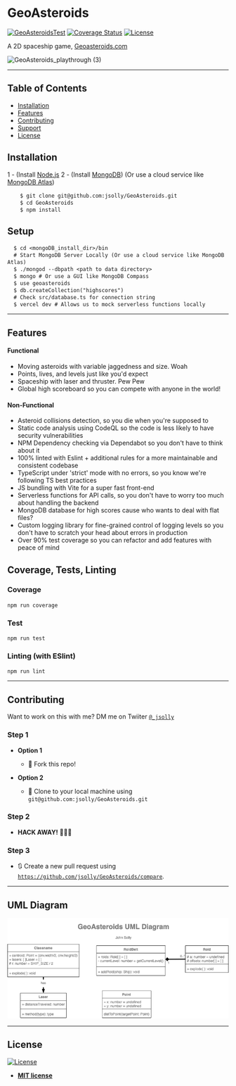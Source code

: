 # GeoAsteroids
[![GeoAsteroidsTest](https://github.com/jsolly/GeoAsteroids/actions/workflows/GeoAsteroidsTest.yml/badge.svg)](https://github.com/jsolly/GeoAsteroids/actions/workflows/GeoAsteroidsTest.yml)
[![Coverage Status](https://coveralls.io/repos/github/jsolly/GeoAsteroids/badge.svg?branch=main)](https://coveralls.io/github/jsolly/GeoAsteroids?branch=main)
[![License](http://img.shields.io/:license-mit-blue.svg?style=flat-square)](http://badges.mit-license.org)

A 2D spaceship game, <a href="https://geoasteroids.com" target="_blank" >Geoasteroids.com</a>

![GeoAsteroids_playthrough (3)](https://user-images.githubusercontent.com/9572232/179308016-71265497-1d05-4750-bfd5-0f336cf7ae77.gif)

---

## Table of Contents

- [Installation](#installation)
- [Features](#features)
- [Contributing](#contributing)
- [Support](#support)
- [License](#license)

## Installation

1 - (Install <a href="https://nodejs.org/en/" rel="noopener noreferrer">Node.js</a>
2 - (Install <a href="https://www.mongodb.com/try/download/community" rel="noopener noreferrer">MongoDB</a>) (Or use a cloud service like <a href="https://www.mongodb.com/cloud/atlas" rel="noopener noreferrer">MongoDB Atlas</a>)

```shell
    $ git clone git@github.com:jsolly/GeoAsteroids.git
    $ cd GeoAsteroids
    $ npm install
```

## Setup

```shell
  $ cd <mongoDB_install_dir>/bin
  # Start MongoDB Server Locally (Or use a cloud service like MongoDB Atlas)
  $ ./mongod --dbpath <path to data directory>
  $ mongo # Or use a GUI like MongoDB Compass
  $ use geoasteroids
  $ db.createCollection("highscores")
  # Check src/database.ts for connection string
  $ vercel dev # Allows us to mock serverless functions locally
```

---

## Features

#### Functional

- Moving asteroids with variable jaggedness and size. Woah
- Points, lives, and levels just like you'd expect
- Spaceship with laser and thruster. Pew Pew
- Global high scoreboard so you can compete with anyone in the world!

#### Non-Functional

- Asteroid collisions detection, so you die when you're supposed to
- Static code analysis using CodeQL so the code is less likely to have security vulnerabilities
- NPM Dependency checking via Dependabot so you don't have to think about it
- 100% linted with Eslint + additional rules for a more maintainable and consistent codebase
- TypeScript under 'strict' mode with no errors, so you know we're following TS best practices
- JS bundling with Vite for a super fast front-end
- Serverless functions for API calls, so you don't have to worry too much about handling the backend
- MongoDB database for high scores cause who wants to deal with flat files?
- Custom logging library for fine-grained control of logging levels so you don't have to scratch your head about errors in production
- Over 90% test coverage so you can refactor and add features with peace of mind

## Coverage, Tests, Linting

### Coverage

```shell
npm run coverage
```

### Test

```shell
npm run test
```

### Linting (with ESlint)

```shell
npm run lint
```

---

## Contributing

Want to work on this with me? DM me on Twiiter <a href="https://twitter.com/_jsolly" target="_blank">`@_jsolly`</a>

### Step 1

- **Option 1**

  - 🍴 Fork this repo!

- **Option 2**
  - 👯 Clone to your local machine using `git@github.com:jsolly/GeoAsteroids.git`

### Step 2

- **HACK AWAY!** 🔨🔨🔨

### Step 3

- 🔃 Create a new pull request using <a href="https://github.com/jsolly/GeoAsteroids/compare" target="_blank">`https://github.com/jsolly/GeoAsteroids/compare`</a>.

---


## UML Diagram

<img src="config/geoAsteroidsUML.png" alt="GeoAsteroids UML diagram"></img>

---

## License

[![License](http://img.shields.io/:license-mit-blue.svg?style=flat-square)](http://badges.mit-license.org)

- **[MIT license](http://opensource.org/licenses/mit-license.php)**
